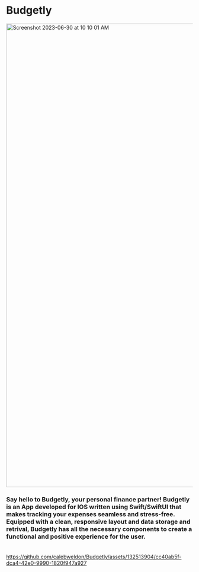 # Budgetly

<img width="1250" alt="Screenshot 2023-06-30 at 10 10 01 AM" src="https://github.com/calebweldon/Budgetly/assets/132513904/c4dd1acb-d922-4d2a-8e10-fff94b9f94d4">

### **Say hello to Budgetly, your personal finance partner! Budgetly is an App developed for IOS written using Swift/SwiftUI that makes tracking your expenses seamless and stress-free. Equipped with a clean, responsive layout and data storage and retrival, Budgetly has all the necessary components to create a functional and positive experience for the user.** <br><br>

https://github.com/calebweldon/Budgetly/assets/132513904/cc40ab5f-dca4-42e0-9990-1820f947a927
